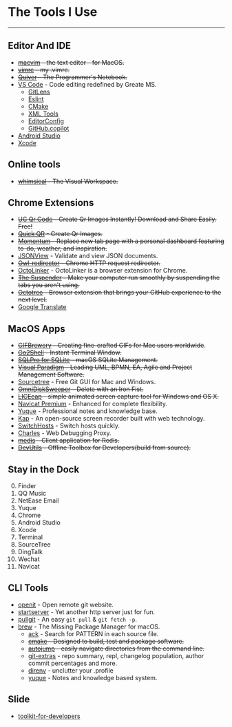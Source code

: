 # The Tools I Use

---

## Editor And IDE

- <s>[macvim](//github.com/macvim-dev/macvim) - the text editor - for MacOS.</s>
- <s>[vimrc](//github.com/xudafeng/vimrc) - my .vimrc.</s>
- <s>[Quiver](http://happenapps.com) - The Programmer's Notebook.</s>
- [VS Code](https://code.visualstudio.com/) - Code editing redefined by Greate MS.
  - [GitLens](https://marketplace.visualstudio.com/items?itemName=eamodio.gitlens)
  - [Eslint](https://marketplace.visualstudio.com/items?itemName=dbaeumer.vscode-eslint)
  - [CMake](https://marketplace.visualstudio.com/items?itemName=twxs.cmake)
  - [XML Tools](https://marketplace.visualstudio.com/items?itemName=DotJoshJohnson.xml)
  - [EditorConfig](https://marketplace.visualstudio.com/items?itemName=EditorConfig.EditorConfig)
  - [GitHub.copilot](https://marketplace.visualstudio.com/items?itemName=GitHub.copilot)
- [Android Studio](https://developer.android.com/studio)
- [Xcode](https://developer.apple.com/xcode/)

## Online tools

- <s>[whimsical](https://whimsical.com/) - The Visual Workspace.</s>

## Chrome Extensions

- <s>[UC Qr Code](https://chrome.google.com/webstore/detail/uc-qr-code/nhelohnehpahakjoklmodmogclacjgdj) - Create Qr Images Instantly! Download and Share Easily. Free!</s>
- <s>[Quick QR](https://chrome.google.com/webstore/detail/quick-qr-code-generator/afpbjjgbdimpioenaedcjgkaigggcdpp) - Create Qr Images.</s>
- <s>[Momentum](https://chrome.google.com/webstore/detail/momentum/laookkfknpbbblfpciffpaejjkokdgca) - Replace new tab page with a personal dashboard featuring to-do, weather, and inspiration.</s>
- [JSONView](https://chrome.google.com/webstore/detail/jsonview/chklaanhfefbnpoihckbnefhakgolnmc) - Validate and view JSON documents.
- <s>[Owl-redirector](//github.com/meowtec/Owl-redirector) - Chrome HTTP request redirector.</s>
- [OctoLinker](https://chrome.google.com/webstore/detail/octolinker/jlmafbaeoofdegohdhinkhilhclaklkp?hl=en-GB) - OctoLinker is a browser extension for Chrome.
- <s>[The Suspender](https://chrome.google.com/webstore/detail/octotree/bkhaagjahfmjljalopjnoealnfndnagc) - Make your computer run smoothly by suspending the tabs you aren't using.</s>
- <s>[Octotree](https://chrome.google.com/webstore/detail/octotree/bkhaagjahfmjljalopjnoealnfndnagc) - Browser extension that brings your GitHub experience to the next level.</s>
- [Google Translate](https://chrome.google.com/webstore/detail/google-translate/aapbdbdomjkkjkaonfhkkikfgjllcleb)

## MacOS Apps

- <s>[GIFBrewery](http://gifbrewery.com/) - Creating fine-crafted GIFs for Mac users worldwide</s>.
- <s>[Go2Shell](http://zipzapmac.com/go2shell) - Instant Terminal Window.</s>
- <s>[SQLPro for SQLite](https://www.sqlitepro.com/) - macOS SQLite Management.</s>
- <s>[Visual Paradigm](https://www.visual-paradigm.com/) - Leading UML, BPMN, EA, Agile and Project Management Software.</s>
- [Sourcetree](https://www.sourcetreeapp.com/) - Free Git GUI for Mac and Windows.
- <s>[OmniDiskSweeper](https://www.omnigroup.com/more) - Delete with an Iron Fist.</s>
- <s>[LICEcap](https://github.com/justinfrankel/licecap) - simple animated screen capture tool for Windows and OS X.</s>
- [Navicat Premium](https://www.navicat.com.cn/products/navicat-premium) - Enhanced for complete flexibility.
- [Yuque](https://www.yuque.com/install/desktop) - Professional notes and knowledge base.
- [Kap](https://getkap.co) - An open-source screen recorder built with web technology.
- [SwitchHosts](https://github.com/oldj/SwitchHosts) - Switch hosts quickly.
- [Charles](https://www.charlesproxy.com/) - Web Debugging Proxy.
- <s>[medis](https://github.com/luin/medis) - Client application for Redis.</s>
- <s>[DevUtils](https://github.com/xudafeng/DevUtils-app) - Offline Toolbox for Developers(build from source).</s>

## Stay in the Dock

0. Finder
0. QQ Music
0. NetEase Email
0. Yuque
0. Chrome
0. Android Studio
0. Xcode
0. Terminal
0. SourceTree
0. DingTalk
0. Wechat
0. Navicat

## CLI Tools

- [openit](//github.com/xudafeng/openit) - Open remote git website.
- [startserver](//github.com/xudafeng/startserver) - Yet another http server just for fun.
- [pullgit](//github.com/xudafeng/pullgit) - An easy `git pull` & `git fetch -p`.
- [brew](https://brew.sh/) - The Missing Package Manager for macOS.
  - [ack](https://beyondgrep.com/install) - Search for PATTERN in each source file.
  - <s>[cmake](https://cmake.org/) - Designed to build, test and package software.</s>
  - <s>[autojump](https://github.com/wting/autojump) - easily navigate directories from the command line.</s>
  - [git-extras](https://github.com/tj/git-extras) - repo summary, repl, changelog population, author commit percentages and more.
  - [direnv](https://direnv.net/) - unclutter your .profile
  - [yuque](https://yuque.com) - Notes and knowledge based system.

## Slide

- [toolkit-for-developers](https://xudafeng.github.io/slide/archives/toolkit-for-developers/)
